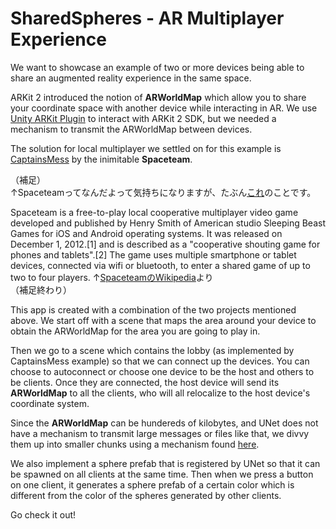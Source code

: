 # SharedSpheres - AR Multiplayer Experience

We want to showcase an example of two or more devices being able to share an augmented reality experience in the same space.

ARKit 2 introduced the notion of **ARWorldMap** which allow you to share your coordinate space with another device while interacting in AR.  We use [Unity ARKit Plugin]() to interact with ARKit 2 SDK, but we needed a mechanism to transmit the ARWorldMap between devices.  

The solution for local multiplayer we settled on for this example is [CaptainsMess](https://github.com/hengineer/CaptainsMess) by the inimitable **Spaceteam**.  

（補足）<br>
↑Spaceteamってなんだよって気持ちになりますが、たぶん[これ](http://teban.pico2culture.jp/article/61303993.html)のことです。

Spaceteam is a free-to-play local cooperative multiplayer video game developed and published by Henry Smith of American studio Sleeping Beast Games for iOS and Android operating systems. It was released on December 1, 2012.[1] and is described as a "cooperative shouting game for phones and tablets".[2] The game uses multiple smartphone or tablet devices, connected via wifi or bluetooth, to enter a shared game of up to two to four players.
↑[SpaceteamのWikipedia](https://en.wikipedia.org/wiki/Spaceteam)より<br>
（補足終わり）

This app is created with a combination of the two projects mentioned above.  We start off with a scene that maps the area around your device to obtain the ARWorldMap for the area you are going to play in.  

Then we go to a scene which contains the lobby (as implemented by CaptainsMess example) so that we can connect up the devices.  You can choose to autoconnect or choose one device to be the host and others to be clients. Once they are connected, the host device will send its **ARWorldMap** to all the clients, who will all relocalize to the host device's coordinate system.  

Since the **ARWorldMap** can be hundereds of kilobytes, and UNet does not have a mechanism to transmit large messages or files like that, we divvy them up into smaller chunks using a mechanism found [here](https://answers.unity.com/questions/1113376/unet-send-big-amount-of-data-over-network-how-to-s.html).  

We also implement a sphere prefab that is registered by UNet so that it can be spawned on all clients at the same time.  Then when we press a button on one client, it generates a sphere prefab of a certain color which is different from the color of the spheres generated by other clients.

Go check it out!

